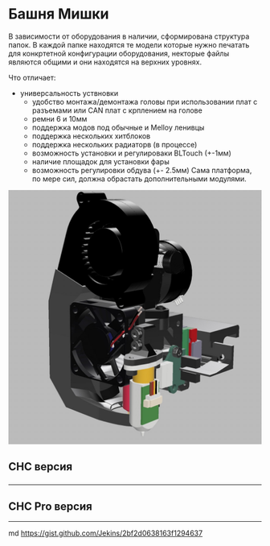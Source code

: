 # Башня Мишки
 
 В зависимости от оборудования в наличии, сформирована структура папок.
 В каждой папке находятся те модели которые нужно печатать для конкртетной конфигурации оборудования, некторые файлы являются общими и они находятся на верхних уровнях.
 
 Что отличает:
 - универсальность уствновки
   - удобство монтажа/демонтажа головы при использовании плат с разъемами или CAN плат с крплением на голове
   - ремни 6 и 10мм
   - поддержка модов под обычные и Melloy ленивцы
   - поддержка нескольких хитблоков 
   - поддержка нескольких радиаторв (в процессе) 
   - возможность установки и регулироваки BLTouch (+-1мм)
   - наличие площадок для установки фары
   - возможность регулировки обдува (+- 2.5мм)
 Сама платформа, по мере сил, должна обрастать дополнительными модулями.

![BearTower img](https://github.com/pavluchenkor/BearTower/blob/master/IMG/BearTower.jpeg)
##  CHC версия
###
---
##  CHC Pro версия
---

md
 https://gist.github.com/Jekins/2bf2d0638163f1294637
